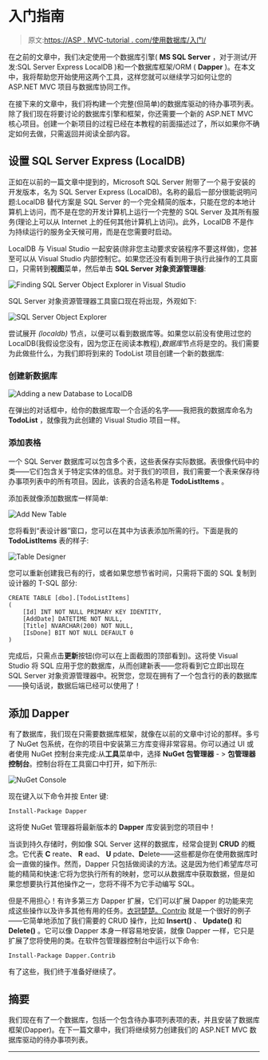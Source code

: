 # 入门指南

> 原文:[https://ASP . MVC-tutorial . com/使用数据库/入门/](https://asp.mvc-tutorial.com/working-with-databases/getting-started/)

在之前的文章中，我们决定使用一个数据库引擎( **MS SQL Server** ，对于测试/开发:SQL Server Express LocalDB )和一个数据库框架/ORM ( **Dapper** )。在本文中，我将帮助您开始使用这两个工具，这样您就可以继续学习如何让您的 ASP.NET MVC 项目与数据库协同工作。

在接下来的文章中，我们将构建一个完整(但简单)的数据库驱动的待办事项列表。除了我们现在将要讨论的数据库引擎和框架，你还需要一个新的 ASP.NET MVC 核心项目。创建一个新项目的过程已经在本教程的前面描述过了，所以如果你不确定如何去做，只需返回并阅读全部内容。

## 设置 SQL Server Express (LocalDB)

正如在以前的一篇文章中提到的，Microsoft SQL Server 附带了一个易于安装的开发版本，名为 SQL Server Express (LocalDB)。名称的最后一部分很能说明问题:LocalDB 替代方案是 SQL Server 的一个完全精简的版本，只能在您的本地计算机上访问，而不是在您的开发计算机上运行一个完整的 SQL Server 及其所有服务(理论上可以从 Internet 上的任何其他计算机上访问)。此外，LocalDB 不是作为持续运行的服务全天候可用，而是在您需要时启动。

LocalDB 与 Visual Studio 一起安装(除非您主动要求安装程序不要这样做)，您甚至可以从 Visual Studio 内部控制它。如果您还没有看到用于执行此操作的工具窗口，只需转到**视图**菜单，然后单击 **SQL Server 对象资源管理器**:

![](../Images/7093e041d5d578da4522bb6e32f2e510.png "Finding SQL Server Object Explorer in Visual Studio") <input type="hidden" name="IL_IN_ARTICLE">

SQL Server 对象资源管理器工具窗口现在将出现，外观如下:

![](../Images/fe3ec6772475a73f624791b58ee15a4a.png "SQL Server Object Explorer")

尝试展开 *(localdb)* 节点，以便可以看到数据库等。如果您以前没有使用过您的 LocalDB(我假设您没有，因为您正在阅读本教程),*数据库*节点将是空的。我们需要为此做些什么，为我们即将到来的 TodoList 项目创建一个新的数据库:

### 创建新数据库

![](../Images/2f8b378a9d90a2374d2d9a45e41e07a7.png "Adding a new Database to LocalDB")

在弹出的对话框中，给你的数据库取一个合适的名字——我把我的数据库命名为 **TodoList** ，就像我为此创建的 Visual Studio 项目一样。

### 添加表格

一个 SQL Server 数据库可以包含多个表，这些表保存实际数据。表很像代码中的类——它们包含关于特定实体的信息。对于我们的项目，我们需要一个表来保存待办事项列表中的所有项目。因此，该表的合适名称是 **TodoListItems** 。

添加表就像添加数据库一样简单:

![](../Images/08cd745eba106c23741979ff2a70b7c8.png "Add New Table")

您将看到“表设计器”窗口，您可以在其中为该表添加所需的行。下面是我的 **TodoListItems** 表的样子:

![](../Images/51bed6fe3d85408c73fded4a413c1696.png "Table Designer")

您可以重新创建我已有的行，或者如果您想节省时间，只需将下面的 SQL 复制到设计器的 T-SQL 部分:

```
CREATE TABLE [dbo].[TodoListItems]
(
    [Id] INT NOT NULL PRIMARY KEY IDENTITY, 
    [AddDate] DATETIME NOT NULL, 
    [Title] NVARCHAR(200) NOT NULL, 
    [IsDone] BIT NOT NULL DEFAULT 0
)
```

完成后，只需点击**更新**按钮(你可以在上面截图的顶部看到)。这将使 Visual Studio 将 SQL 应用于您的数据库，从而创建新表——您将看到它立即出现在 SQL Server 对象资源管理器中。祝贺您，您现在拥有了一个包含行的表的数据库——换句话说，数据后端已经可以使用了！

## 添加 Dapper

有了数据库，我们现在只需要数据库框架，就像在以前的文章中讨论的那样。多亏了 NuGet 包系统，在你的项目中安装第三方库变得非常容易。你可以通过 UI 或者使用 NuGet 控制台来完成:从**工具**菜单中，选择 **NuGet 包管理器** - > **包管理器控制台**。控制台将在工具窗口中打开，如下所示:

![](../Images/d5890867ab8e2c9fe2844566a75293e2.png "NuGet Console")

现在键入以下命令并按 Enter 键:

```
Install-Package Dapper
```

这将使 NuGet 管理器将最新版本的 **Dapper** 库安装到您的项目中！

当谈到持久存储时，例如像 SQL Server 这样的数据库，经常会提到 **CRUD** 的概念。它代表 **C** reate、 **R** ead、 **U** pdate、**D**elete——这些都是你在使用数据库时会一直做的操作。然而，Dapper 只包括做阅读的方法。这是因为他们希望库尽可能的精简和快速:它将为您执行所有的映射，您可以从数据库中获取数据，但是如果您想要执行其他操作之一，您将不得不为它手动编写 SQL。

但是不用担心！有许多第三方 Dapper 扩展，它们可以扩展 Dapper 的功能来完成这些操作以及许多其他有用的任务。[衣冠楚楚。Contrib](https://www.nuget.org/packages/Dapper.Contrib/) 就是一个很好的例子——它简单地添加了我们需要的 CRUD 操作，比如 **Insert()** 、 **Update()** 和 **Delete()** 。它可以像 Dapper 本身一样容易地安装，就像 Dapper 一样，它只是扩展了您将使用的类。在软件包管理器控制台中运行以下命令:

```
Install-Package Dapper.Contrib
```

有了这些，我们终于准备好继续了。

## 摘要

我们现在有了一个数据库，包括一个包含待办事项列表项的表，并且安装了数据库框架(Dapper)。在下一篇文章中，我们将继续努力创建我们的 ASP.NET MVC 数据库驱动的待办事项列表。

* * *